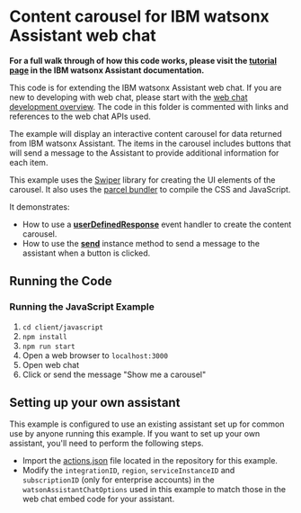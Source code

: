 # Content carousel for IBM watsonx Assistant web chat

**For a full walk through of how this code works, please visit the [tutorial page](https://cloud.ibm.com/docs/watson-assistant?topic=watson-assistant-web-chat-develop-content-carousel) in the IBM watsonx Assistant documentation.**

This code is for extending the IBM watsonx Assistant web chat. If you are new to developing with web chat, please start with the [web chat development overview](https://cloud.ibm.com/docs/watson-assistant?topic=watson-assistant-web-chat-develop). The code in this folder is commented with links and references to the web chat APIs used.

The example will display an interactive content carousel for data returned from IBM watsonx Assistant. The items in the carousel includes buttons that will send a message to the Assistant to provide additional information for each item.

This example uses the [Swiper](https://github.com/nolimits4web/Swiper) library for creating the UI elements of the carousel. It also uses the [parcel bundler](https://github.com/parcel-bundler/parcel) to compile the CSS and JavaScript.

It demonstrates:

- How to use a [**userDefinedResponse**](https://web-chat.global.assistant.watson.cloud.ibm.com/docs.html?to=api-events#userDefinedResponse) event handler to create the content carousel.
- How to use the [**send**](https://web-chat.global.assistant.watson.cloud.ibm.com/docs.html?to=api-instance-methods#send) instance method to send a message to the assistant when a button is clicked.

## Running the Code

### Running the JavaScript Example

1. `cd client/javascript`
2. `npm install`
3. `npm run start`
4. Open a web browser to `localhost:3000`
5. Open web chat
6. Click or send the message "Show me a carousel"

## Setting up your own assistant

This example is configured to use an existing assistant set up for common use by anyone running this example. If you want to set up your own assistant, you'll need to perform the following steps.

- Import the [actions.json](actions.json) file located in the repository for this example.
- Modify the `integrationID`, `region`, `serviceInstanceID` and `subscriptionID` (only for enterprise accounts) in the `watsonAssistantChatOptions` used in this example to match those in the web chat embed code for your assistant.